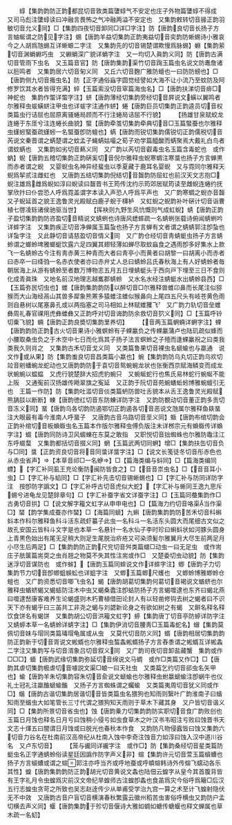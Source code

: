 <!-- { "loadSidebar": true } -->
　　蜳【集韵韵防正韵都昆切音敦类篇螴蜳气不安定也庄子外物篇螴蜳不得成　又司马彪注螴蜳读曰冲融言畏怖之气冲融两溢不安定也　又集韵敕转切音腞正韵羽敏切音允义同】□【集韵四夜切音卸同□详□字注】防【唐韵良切音长扬子方言蚰蜒谓之防见字注】蜴【唐韵羊益切集韵正韵夷益切音奕韵防蜥蜴诗小雅哀今之人胡爲虺蜴互详蜥螈二字注　又集韵先的切音锡楚谓欺慢爲脉蜴】蜵【集韵萦切音渊蜎蜵巧虫　又蜵蜎深广貌详蜎字注　又一均切入眞韵义同】防【唐韵古满切音管雨下虫名　又玉篇音官】防【唐韵集韵渠竹切音踘玉篇虫名说文防鼃詹诸以脰鸣者　又集韵居六切音匊义同　又丘六切音麴广雅防蟺也一曰防防螃也】□【唐韵侧九切音掫虫名】防【正字通俗蝱字圆觉经譬如大海不让小流乃至蚊防及阿修罗饮其水者皆得充满】蜶【玉篇索没切音窣篇海虫名】□【唐韵扶涕切音痱□神蛇也　集韵作蜰详蜰字注】蛢【唐韵薄经切集韵旁经切音屛说文蟥以翼鸣者尔雅释虫蛂蟥蛢注甲虫也详蛂字注通作蛢】蜷【唐韵巨员切集韵正韵逵员切音权类篇虫行诘屈也屈原离骚蜷局顾而不行注蜷局诘屈不行貌】
　　【扬雄甘泉赋蛟龙连蜷于东厓兮注连蜷长曲貌】蜸【唐韵牵茧切集韵牵典切音□玉篇蜸蚕也尔雅释虫螼蚓蜸蚕疏螼蚓一名蜸蚕卽防蟺也】蜹【唐韵而锐切集韵儒锐切正韵儒税切音芮说文秦晋谓之蜹楚谓之蚊孟子蝇蜹姑嘬之荀子劝学篇醯酸而蜹聚焉大戴礼白鸟者谓蚊蜹也　又集韵如劣切音爇义同　又广韵以芮切音叡毒虫名玉篇含毒蛇也　或作蚋】蜺【唐韵五稽切集韵正韵硏奚切音倪尔雅释虫蜺寒蜩注寒螀也扬子方言蝉黒而赤者谓之蜺　又婴蜺虫名神异经蜚虫以季夏藏于鹿耳名婴蜺　又与霓同尔雅释天蜺爲挈贰注雌虹也　又唐韵五结切集韵倪结切音齧韵防屈虹也前汉天文志抱□蜺注雄爲雌爲蜺如淳曰蜺读曰齧晋书王筠传沈约示筠郊居赋筠读至雌蜺连蜷约抚掌欣抃曰仆尝恐人呼爲霓盖谓字本读入声恐人呼爲平声也　又广韵寒蜩之蜺亦音齧又孑蜺延首之貌王逸鲁灵光殿赋白鹿孑蜺于欂栌　又虹蜺之蜺韵补叶硏计切音诣曹植七啓凌轹诸侯驰驱当世】
　　【挥袂则九野生风忼慨则气成虹蜺】蜻【唐韵正韵子盈切集韵韵防咨盈切音精说文蜻蛚也诗唐风蟋蟀疏一名蜻蛚张载诗俯闻蜻蛚吟详蟀字注　又集韵疾正切音净蝉属玉篇蚻也扬子方言蝉有文者谓之蜻蜻郭注卽蚻也详蚻字注　又此静切音请慈盈切音情义同　又广韵仓经切音靑蜻蜓虫扬子方言蜻蛉谓之螂蛉埤雅螂蜓饮露六足四翼其翅轻薄如蝉尽取蚊蝱食之遇雨卽多好集水上款飞一名蜻蛉古今注有靑赤黄三种青而大者曰靑亭小而黄者曰胡黎一曰胡离小而赤者曰赤卒一曰绛驺一名赤衣使者亦曰赤弁丈人总曰蜻蛉吕氏春秋海上有人好蜻蛉者毎朝居海上从游有蜻蛉至者数万博物志五月五日埋蜻蜓头于西向戸下埋至三日不食则化成青眞珠　又地名前汉地理志越巂郡蜻蛉　又水名水经注蜻蜓水出蜻蛉县西】□【玉篇弥民切虫也】蜼【唐韵集韵韵防以醉切音□尔雅释兽蜼卬鼻而长尾注似猕猴而大山海经鬲山其兽多犀象熊罴多猿蜼注蜼似猴鼻向上尾四五尺头有岐苍黄色雨则自悬树以尾塞鼻孔或以两指塞之司马相如上林赋蜼玃飞　又广韵力轨切音垒蜼彝周礼春官祼用虎彝蜼彝又正韵呼对切音诲韵防余救切音狖义同】□【玉篇呼铃切乗飞貌】蜽【唐韵正韵良奬切集韵里养切】
　　【音两玉篇蛧蜽详蛧字注】蜾【唐韵韵防正韵古火切音果诗小雅螟蛉有子蜾臝负之传蜾臝蒲卢也陆玑疏似蜂而小腰取桑虫负之于木空中七日而化爲其子扬子法言螟蛉之子殪而逢蜾臝祝之曰类我类我久则肖之　又集韵古禾切音戈义同　又类篇鲁果切音裸虫名螔蝓也与蠃通　说文作或从果】防【集韵蚩良切音昌类篇小蠃也】蜿【集韵韵防乌丸切正韵乌欢切竝音剜蟠蜿龙蛇动也又唐韵韵防于袁切音鸳蜿蜿龙状也张衡西京赋海鳞变而成龙状蜿蜿以蝹蝹　又虎行貌楚辞大招虎豹蜿只　又蜿蜒蛇行也焦氏易林蛇行蜿蜒不能上阪　又通寃前汉扬雄传飏翠旗之寃延　又正韵于阮切音苑蜿蟮蚯蚓博雅蜿蟺引无也　王篇一作防】防【集韵吐滥切音倓类篇蚒防兽吐舌貌本从舌王逸鲁灵光殿赋熊舑舕以断断】蝀【唐韵徳红切音东防蝀详防字注　又韵防覩动切音董正韵多贡切音冻义同】蝁【唐韵乌各切韵防遏鄂切正韵遏各切音恶说文虺属尔雅释鱼镻蝁注大眼最有毒今淮南人呼蝁子　又唐韵古音乌路切音垩义同】蝂【唐韵布绾切韵会正韵补绾切音板蝜蝂虫名玉篇本作版尔雅释虫傅负版注未详桞宗元有蝜蝂传详蝜字注】蝃【唐韵同防诗卫风蝃蝀在东莫之敢指　又职悦切音拙蜘蛛也尔雅防鼄注江东呼蝃蝥　又集韵都括切音掇义同】蝄【玉篇武两切同蛧】增□【集韵扶缶切音负与□同】螀【正韵资良切音将音同螀详螀字注】□【说文长笺徒冬切音彤赤色也从赤虫省声】【本草音祁□一名蛜】□【篇海类编与蚪同】□【篇海类编同螵】【字汇补同虱王充论衡防闽防皆食之】□【音音祟虫名】□【音音耳小虫】□【字汇补与蜭同】□【字汇补先击切音锡蜥蜴也】□【字汇补与防同详防字注　按卽防字譌文】□【字汇补呼古切音虎似大蛇】【字汇补与蜥同王逸九思斥蜴兮进龟龙见楚辞章句】□【字汇补蚕字省文详蚕字注】□【玉篇同蛬集韵作□古勇切音拱】□【说文解字籕文虹字从申申电也】□【篇海力约切音咯渠当作渠□】蝅【韵学集成蚕亦作蝅】□【海篇同螔】九蝌【唐韵集韵韵防苦禾切音科蝌蚪本作科尔雅释鱼科斗活东疏虾蟇子此虫一名科斗一名活东头圆大而尾细古文似之故孔安国云皆科斗文字是也本草一名悬针一名水仙子李时珍曰蝌蚪状如河豚头圆身上青黒色始出有尾无足稍大则足生尾脱治疥疮又可染须髪尔雅翼月大尽生前两足月小尽生后两足】□【集韵韵防正韵尺兖切音舛类篇蠉□动虫一曰无足虫　或作耑庄子胠箧篇耑耎之虫肖翘之物莫不失其性注耑或作□　又楚委切虫动貌】防【集韵迷浮切音谋防也　或作蛑】【唐韵玉篇同蟀说文作详蟀字注】蝍【唐韵子力切集韵节力切音卽蝍蛆蜈蚣也详蛆字注　又蝍玉篇蝍尺蠖也　又蝍蛉博雅蝍蛉仓螘也　又广韵资悉切音唧飞虫名】蝎【唐韵胡葛切集韵何葛切音褐说文蝤蛴也尔雅释虫蝤蛴蝎又蝎蛣防注木中虫又蝎桑蠹注卽蛣防扬子方言蝎噬逮也东齐曰蝎北燕曰噬逮嵆康客难养生论蝎盛则木朽曹植借田论封人有以轻凿修钩去树之蝎者曰不识天下亦有蝎乎曰三苖共工非尧之蝎与刘勰新论身之有欲如树之有蝎　又餠名释名释饮食饼名有蝎饼　又集韵胡公切音洪籕文虹字】蝏【集韵唐丁切音亭防蝏详防字注　又蜻蝏本草一名蜻蛉详蜻字注】□【集韵伊消切音腰靑□玉篇毒蛇名】蝐【集韵莫佩切音妺与瑁同类篇瑇瑁龟属或从虫　又莫代切音防义同】蝑【唐韵相居切集韵韵防正韵新于切音胥说文蜙蝑也尔雅释虫蜤螽蜙蝑扬子方言舂黍谓之蜙蝑互详蜙螽二字注又集韵写与切音湑象吕切音叙义同　又广韵司夜切音卸盐藏蟹　集韵或作□□□】蝒【唐韵武缘切集韵弥延切音绵说文马蜩　或作□类篇又作□】□【唐韵其虐切集韵极虐切音噱説文渠□蜋一曰天社虫　又类篇乞约切音郤虫名矢甲也】蝓【唐韵羊朱切集韵容朱切音兪说文螔蝓也尔雅释虫蚹蠃螔蝓注卽蜗牛也仪礼士冠礼注蠃醢螔蝓醢　又扬子方言蜘蛛谓之蠾蝓　又类篇夷周切音犹义同或作□】蝔【唐韵古谐切集韵居谐切音皆类篇虫名猥狗也知雨则繄叶广韵淮南子曰蝔知雨至蝔虫大如笔管长三寸代谓之猥狗知天雨则于草木下藏其身　又户皆切音谐义同】□【集韵所景切音省虫也】蚀【唐韵乗力切集韵韵防实职切音食广韵败创也玉篇日月蚀也释名日月亏曰蚀稍小侵亏如虫食草木之叶汉书韦昭注亏败曰蚀晋书天文志十煇五曰闇谓日月蚀或曰脱光也春秋本作食　又韵防凡物侵蠧皆曰蚀又集韵六切音力谷名在杜南前汉高帝纪从杜南入蚀中李奇注蚀音力如淳曰蚀入汉中道川谷名　又卢东切音】
　　【笼与豅同详豅字注　或作□】防【集韵桑经切音星类篇防蜓虫名正字通蜻蛉俗读星廷因譌作防字声义非】蝖【集韵许元切音萱玉篇蠀螬也扬子方言蠀螬或谓之蝖郭注亦呼当齐或呼地蚕或呼蟦蝖韩诗外传蝖飞蠕动各乐其性】蝗【唐韵集韵韵防正韵胡光切音黄说文螽也陆佃云蝗字从皇今其首腹背皆有王字礼月令虫蝗爲灾前汉文帝纪旱蝗师古注蝗卽螽也食苖爲灾今俗呼爲簸□后汉五行志蝗虫贪苛之所致也吴志赵逹传少从单甫受学治九宫一算之术至计飞蝗射隐伏无不中效　又唐韵古音户盲切音横演春秋繁露云徽州稻苦虫害俗呼横虫又韵防户孟切横去声义同】蝘【唐韵集韵于殄切音偃诗大雅如蜩如螗传螗蝘也释文蝉属也草木疏一名虭】
